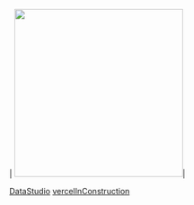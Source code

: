 
| <img src="https://i.ibb.co/mHbQgpL/malla.gif" width="300" height="300">|

[DataStudio](https://datastudio.google.com/s/qqUVApRBXbg)
[vercelInConstruction](https://my-portfolio-nu-five.vercel.app/)

<!---
Causil/Causil is a ✨ special ✨ repository because its `README.md` (this file) appears on your GitHub profile.
You can click the Preview link to take a look at your changes.
--->
